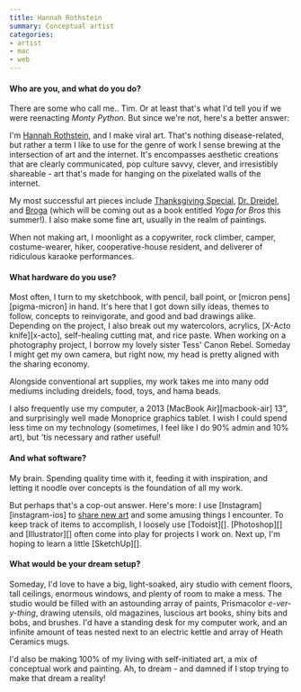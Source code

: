 ```yaml
---
title: Hannah Rothstein
summary: Conceptual artist
categories:
- artist
- mac
- web
---
```


#### Who are you, and what do you do?

There are some who call me.. Tim. Or at least that's what I'd tell you if we were reenacting *Monty Python*. But since we're not, here's a better answer:

I'm [Hannah Rothstein](http://www.hrothstein.com/ "Hannah's "), and I make viral art. That's nothing disease-related, but rather a term I like to use for the genre of work I sense brewing at the intersection of art and the internet. It's encompasses aesthetic creations that are clearly communicated, pop culture savvy, clever, and irresistibly shareable - art that's made for hanging on the pixelated walls of the internet. 

My most successful art pieces include [Thanksgiving Special](http://www.hrothstein.com/thanksgiving-special "Jannah's Thanksgiving-themed art pieces."), [Dr. Dreidel](http://www.hrothstein.com/dr-dreidel "Hannah's rapper-themed dreidel."), and [Broga](http://www.hrothstein.com/broga "Hannah's manly mindfulness movement.") (which will be coming out as a book entitled *Yoga for Bros* this summer!). I also make some fine art, usually in the realm of paintings.

When not making art, I moonlight as a copywriter, rock climber, camper, costume-wearer, hiker, cooperative-house resident, and deliverer of ridiculous karaoke performances.

#### What hardware do you use?

Most often, I turn to my sketchbook, with pencil, ball point, or [micron pens][pigma-micron] in hand. It's here that I got down silly ideas, themes to follow, concepts to reinvigorate, and good and bad drawings alike. Depending on the project, I also break out my watercolors, acrylics, [X-Acto knife][x-acto], self-healing cutting mat, and rice paste. When working on a photography project, I borrow my lovely sister Tess' Canon Rebel. Someday I might get my own camera, but right now, my head is pretty aligned with the sharing economy.

Alongside conventional art supplies, my work takes me into many odd mediums including dreidels, food, toys, and hama beads.

I also frequently use my computer, a 2013 [MacBook Air][macbook-air] 13", and surprisingly well made Monoprice graphics tablet. I wish I could spend less time on my technology (sometimes, I feel like I do 90% admin and 10% art), but 'tis necessary and rather useful!

#### And what software?

My brain. Spending quality time with it, feeding it with inspiration, and letting it noodle over concepts is the foundation of all my work. 

But perhaps that's a cop-out answer. Here's more: I use [Instagram][instagram-ios] to [share new art](https://www.instagram.com/HRothsteinArt/ "Hannah's Instagram account.") and some amusing things I encounter. To keep track of items to accomplish, I loosely use [Todoist][]. [Photoshop][] and [Illustrator][] often come into play for projects I work on. Next up, I'm hoping to learn a little [SketchUp][].

#### What would be your dream setup?

Someday, I'd love to have a big, light-soaked, airy studio with cement floors, tall ceilings, enormous windows, and plenty of room to make a mess. The studio would be filled with an astounding array of paints, Prismacolor *e-ver-y-thing*, drawing utensils, old magazines, luscious art books, shiny bits and bobs, and brushes. I'd have a standing desk for my computer work, and an infinite amount of teas nested next to an electric kettle and array of Heath Ceramics mugs.

I'd also be making 100% of my living with self-initiated art, a mix of conceptual work and painting. Ah, to dream - and damned if I stop trying to make that dream a reality!